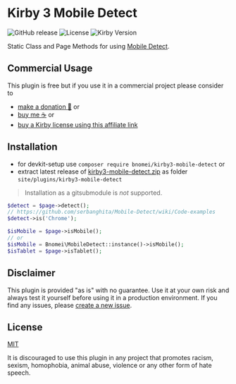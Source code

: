 # Kirby 3 Mobile Detect

![GitHub release](https://img.shields.io/github/release/bnomei/kirby3-mobile-detect.svg?maxAge=1800) ![License](https://img.shields.io/github/license/mashape/apistatus.svg) ![Kirby Version](https://img.shields.io/badge/Kirby-3%2B-black.svg)

Static Class and Page Methods for using [Mobile Detect](https://github.com/serbanghita/).

## Commercial Usage

This plugin is free but if you use it in a commercial project please consider to 
- [make a donation 🍻](https://www.paypal.me/bnomei/1.5) or
- [buy me ☕](https://buymeacoff.ee/bnomei) or
- [buy a Kirby license using this affiliate link](https://a.paddle.com/v2/click/1129/35731?link=1170)

## Installation

- for devkit-setup use `composer require bnomei/kirby3-mobile-detect` or
- extract latest release of [kirby3-mobile-detect.zip](https://github.com/bnomei/kirby3-mobile-detect/releases/download/v1.2.7/kirby3-mobile-detect.zip) as folder `site/plugins/kirby3-mobile-detect`

> Installation as a gitsubmodule is *not* supported.


```php
$detect = $page->detect();
// https://github.com/serbanghita/Mobile-Detect/wiki/Code-examples
$detect->is('Chrome');

$isMobile = $page->isMobile();
// or
$isMobile = Bnomei\MobileDetect::instance()->isMobile();
$isTablet = $page->isTablet();
```

## Disclaimer

This plugin is provided "as is" with no guarantee. Use it at your own risk and always test it yourself before using it in a production environment. If you find any issues, please [create a new issue](https://github.com/bnomei/kirby3-mobile-detect/issues/new).

## License

[MIT](https://opensource.org/licenses/MIT)

It is discouraged to use this plugin in any project that promotes racism, sexism, homophobia, animal abuse, violence or any other form of hate speech.
